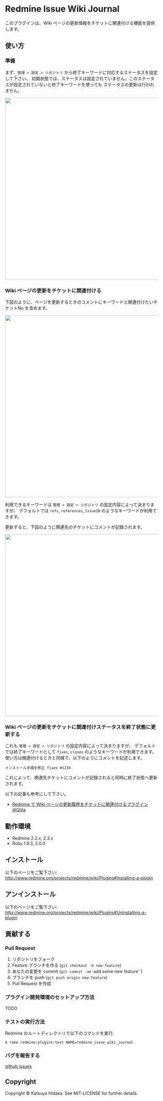 # Redmine Issue Wiki Journal

このプラグインは、Wiki ページの更新情報をチケットに関連付ける機能を提供します。

## 使い方

### 準備

まず、`管理 > 設定 > リポジトリ` から終了キーワードに対応するステータスを設定して下さい。
初期状態では、ステータスは設定されていません。このステータスが設定されていないと終了キーワードを使っても
ステータスの更新は行われません。

[<img src="http://hidakatsuya.github.io/redmine_issue_wiki_journal/images/setup.png" width="600">](http://hidakatsuya.github.io/redmine_issue_wiki_journal/images/setup.png)

### Wiki ページの更新をチケットに関連付ける

下図のように、ページを更新するときのコメントにキーワードと関連付けたいチケットNo を含めます。

[<img src="http://hidakatsuya.github.io/redmine_issue_wiki_journal/images/feature-1.png" width="600">](http://hidakatsuya.github.io/redmine_issue_wiki_journal/images/feature-1.png)

利用できるキーワードは `管理 > 設定 > リポジトリ` の設定内容によって決まりますが、
デフォルトでは ``refs``, ``references``, ``IssueID`` のようなキーワードが利用できます。

更新すると、下図のように関連先のチケットにコメントが記録されます。

[<img src="http://hidakatsuya.github.io/redmine_issue_wiki_journal/images/feature-2.png" width="600">](http://hidakatsuya.github.io/redmine_issue_wiki_journal/images/feature-2.png)

### Wiki ページの更新をチケットに関連付けステータスを終了状態に更新する

これも `管理 > 設定 > リポジトリ` の設定内容によって決まりますが、
デフォルトでは終了キーワードとして ``fixes``, ``closes`` のようなキーワードが利用できます。
使い方は関連付けるときと同様で、以下のようにコメントを記述します。

    インストール手順を修正 fixes #1234

これによって、関連先チケットにコメントが記録されると同時に終了状態へ更新されます。

以下の記事も参考にして下さい。

  * [Redmine で Wiki ページの更新履歴をチケットに関連付けるプラグイン@Qiita](http://qiita.com/hidakatsuya/items/70e9dd7037df8346c66d)

## 動作環境

  * Redmine 2.2.x, 2.3.x
  * Ruby 1.9.3, 2.0.0

## インストール

以下のページをご覧下さい:  
http://www.redmine.org/projects/redmine/wiki/Plugins#Installing-a-plugin

## アンインストール

以下のページをご覧下さい:  
http://www.redmine.org/projects/redmine/wiki/Plugins#Uninstalling-a-plugin

## 貢献する

### Pull Request

  1. リポジトリをフォーク
  2. Feature ブランチを作る (``git checkout -b new-feature``)
  3. あなたの変更を commit (``git commit -am ``add some new feature``)
  4. ブランチを push (``git push origin new-feature``)
  5. Pull Request を作成

### プラグイン開発環境のセットアップ方法

TODO

### テストの実行方法

Redmine のルートディレクトリで以下のコマンドを実行:

    $ rake redmine:plugins:test NAME=redmine_issue_wiki_journal

### バグを報告する

[github issues](https://github.com/hidakatsuya/redmine_issue_wiki_journal/issues/new)

## Copyright

Copyright &copy; Katsuya Hidaka. See MIT-LICENSE for further details.

